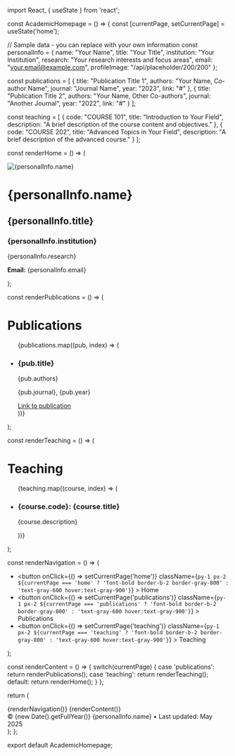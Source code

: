 import React, { useState } from 'react';

const AcademicHomepage = () => {
  const [currentPage, setCurrentPage] = useState('home');
  
  // Sample data - you can replace with your own information
  const personalInfo = {
    name: "Your Name",
    title: "Your Title",
    institution: "Your Institution",
    research: "Your research interests and focus areas",
    email: "your.email@example.com",
    profileImage: "/api/placeholder/200/200"
  };
  
  const publications = [
    {
      title: "Publication Title 1",
      authors: "Your Name, Co-author Name",
      journal: "Journal Name",
      year: "2023",
      link: "#"
    },
    {
      title: "Publication Title 2",
      authors: "Your Name, Other Co-authors",
      journal: "Another Journal",
      year: "2022",
      link: "#"
    }
  ];
  
  const teaching = [
    {
      code: "COURSE 101",
      title: "Introduction to Your Field",
      description: "A brief description of the course content and objectives."
    },
    {
      code: "COURSE 202",
      title: "Advanced Topics in Your Field",
      description: "A brief description of the advanced course."
    }
  ];
  
  const renderHome = () => (
    <div className="px-4 py-6">
      <div className="flex flex-col md:flex-row items-start gap-8">
        <img 
          src={personalInfo.profileImage} 
          alt={personalInfo.name} 
          className="w-48 h-48 rounded-md mb-4"
        />
        <div>
          <h1 className="text-3xl font-bold mb-1">{personalInfo.name}</h1>
          <h2 className="text-xl text-gray-700 mb-4">{personalInfo.title}</h2>
          <h3 className="text-lg mb-4">{personalInfo.institution}</h3>
          <p className="text-gray-800 mb-4">{personalInfo.research}</p>
          <p className="text-gray-800">
            <strong>Email:</strong> {personalInfo.email}
          </p>
        </div>
      </div>
    </div>
  );
  
  const renderPublications = () => (
    <div className="px-4 py-6">
      <h1 className="text-3xl font-bold mb-6">Publications</h1>
      <ul className="space-y-6">
        {publications.map((pub, index) => (
          <li key={index} className="border-l-4 border-gray-300 pl-4">
            <h3 className="text-xl font-semibold mb-2">{pub.title}</h3>
            <p className="text-gray-800 mb-1">{pub.authors}</p>
            <p className="text-gray-700 italic mb-1">{pub.journal}, {pub.year}</p>
            <a href={pub.link} className="text-blue-600 hover:underline">Link to publication</a>
          </li>
        ))}
      </ul>
    </div>
  );
  
  const renderTeaching = () => (
    <div className="px-4 py-6">
      <h1 className="text-3xl font-bold mb-6">Teaching</h1>
      <ul className="space-y-6">
        {teaching.map((course, index) => (
          <li key={index} className="border-l-4 border-gray-300 pl-4">
            <h3 className="text-xl font-semibold mb-1">{course.code}: {course.title}</h3>
            <p className="text-gray-800">{course.description}</p>
          </li>
        ))}
      </ul>
    </div>
  );
  
  const renderNavigation = () => (
    <nav className="bg-gray-100 p-4 border-b border-gray-300">
      <ul className="flex space-x-6">
        <li>
          <button 
            onClick={() => setCurrentPage('home')}
            className={`py-1 px-2 ${currentPage === 'home' ? 'font-bold border-b-2 border-gray-800' : 'text-gray-600 hover:text-gray-900'}`}
          >
            Home
          </button>
        </li>
        <li>
          <button 
            onClick={() => setCurrentPage('publications')}
            className={`py-1 px-2 ${currentPage === 'publications' ? 'font-bold border-b-2 border-gray-800' : 'text-gray-600 hover:text-gray-900'}`}
          >
            Publications
          </button>
        </li>
        <li>
          <button 
            onClick={() => setCurrentPage('teaching')}
            className={`py-1 px-2 ${currentPage === 'teaching' ? 'font-bold border-b-2 border-gray-800' : 'text-gray-600 hover:text-gray-900'}`}
          >
            Teaching
          </button>
        </li>
      </ul>
    </nav>
  );
  
  const renderContent = () => {
    switch(currentPage) {
      case 'publications':
        return renderPublications();
      case 'teaching':
        return renderTeaching();
      default:
        return renderHome();
    }
  };
  
  return (
    <div className="max-w-4xl mx-auto bg-white min-h-screen shadow-md">
      {renderNavigation()}
      {renderContent()}
      <footer className="p-4 mt-8 text-center text-gray-500 text-sm border-t border-gray-300">
        © {new Date().getFullYear()} {personalInfo.name} • Last updated: May 2025
      </footer>
    </div>
  );
};

export default AcademicHomepage;
